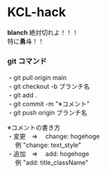 # KCL-hack

**blanch** 絶対切れよ！！！<br>
特に**勇斗**！！

### git コマンド

・git pull origin main<br>
・git checkout -b ブランチ名<br>
・git add .<br>
・git commit -m "※コメント"<br>
・git push origin ブランチ名

※コメントの書き方<br>
・変更　=>　 change: hogehoge<br>
　 例 "change: text_style"<br>
・追加　=>　 add: hogehoge<br>
　 例 "add: title_className"
